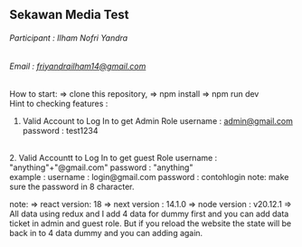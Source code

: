 ## Sekawan Media Test
###### Participant : Ilham Nofri Yandra
###### Email : friyandrailham14@gmail.com

How to start: 
=> clone this repository, 
=> npm install
=> npm run dev 
<br/>
Hint to checking features : 
</br>

1. Valid Account to Log In to get Admin Role
username : admin@gmail.com
password : test1234
</br>
2.  Valid Accountt to Log In to get guest Role
username : "anything"+"@gmail.com"
password : "anything" 
</br>
example : 
username : login@gmail.com
password : contohlogin 
note: make sure the password in 8 character.
</br>



note: 
=> react version: 18
=> next version : 14.1.0
=> node version : v20.12.1
=> All data using redux and I add 4 data for dummy first and you can add data ticket in admin and guest role. But if you reload the website the state will be back in to 4 data dummy and you can adding again.
















